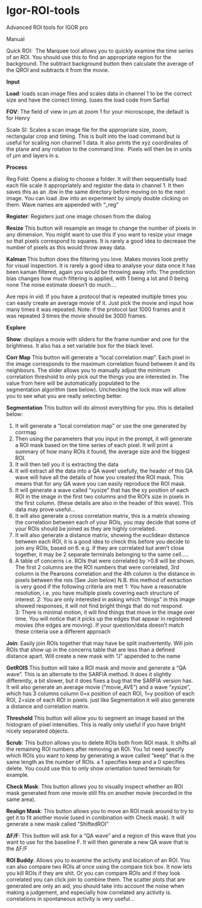# Igor-ROI-tools
Advanced ROI tools for IGOR pro

Manual



Quick ROI: 
The Marquee tool allows you to quickly examine the time series of an ROI. You should use this to find an appropriate region for the background. The subtract background button then calculate the average of the QROI and subtracts it from the movie.

**Input**

**Load**: loads scan image files and scales data in channel 1 to be the correct size and have the correct timing. (uses the load code from Sarfia)

**FOV**: The field of view in µm at zoom 1 for your microscope, the default is for Henry

Scale SI: Scales a scan image file for the appropriate size, zoom, rectangular crop and timing. This is built into the load command but is useful for scaling non channel 1 data. It also prints the xyz coordinates of the plane and any rotation to the command line. 
Pixels will then be in units of µm and layers in s.


**Process**

Reg Fold: Opens a dialog to choose a folder. It will then sequentially load each file scale it appropriately and register the data in channel 1. It then saves this as an .ibw in the same directory before moving on to the next image. You can load .ibw into an experiment by simply double clicking on them. Wave names are appended with “_reg" 

**Register**: Registers just one image chosen from the dialog 


**Resize**
This button will resample an image to change the number of pixels in any dimension. You might want to use this if you want to resize your image so that pixels correspond to squares. It is rarely a good idea to decrease the number of pixels as this would throw away data.

**Kalman**
This button does the filtering you love. Makes movies look pretty for visual inspection. It is rarely a good idea to analyse your data once it has been kaman filtered, again you would be throwing away info.
The prediction bias changes how much filtering is applied, with 1 being a lot and 0 being none
The noise estimate doesn’t do much….

Ave reps in vid: If you have a protocol that is repeated multiple times you can easily create an average movie of it. Just pick the movie and input how many times it was repeated. Note: if the protocol last 1000 frames and it was repeated 3 times the movie should be 3000 frames.



**Explore**


**Show**: displays a movie with sliders for the frame number and one for the brightness. It also has a set variable box for the black level.


**Corr Map**
This button will generate a “local correlation map”. Each pixel in the image corresponds to the maximum correlation found between it and its neighbours. The slider allows you to manually adjust the minimum correlation threshold to only pick out the things you are interested in. The value from here will be automatically populated to the segmentation algorithm (see below). Unchecking the lock max will allow you to see what you are really selecting better.

**Segmentation**
This button will do almost everything for you. this is detailed below:

1. It will generate a “local correlation map” or use the one generated by corrmap
2. Then using the parameters that you input in the prompt, it will generate a ROI mask based on the time series of each pixel. It will print a summary of how many ROIs it found, the average size and the biggest ROI.
3. It will then tell you it is extracting the data
4. It will extract all the data into a QA wave! usefully, the header of this QA wave will have all the details of how you created the ROI mask. This means that for any QA wave you can easily reproduce the ROI mask.
5. It will generate a wave called “xysize” that has the xy position of each ROI in the image in the first two columns and the ROI’s size in pixels in the first column. (these details are also in the header of this wave). This data may prove useful…
6. It will also generate a cross correlation matrix, this is a matrix showing the correlation between each of your ROIs, you may decide that some of your ROIs should be joined as they are highly correlated.
7. It will also generate a distance matrix, showing the euclidean distance between each ROI, it is a good idea to check this before you decide to join any ROIs, based on 6. e.g. if they are correlated but aren’t close together, it may be 2 separate terminals belonging to the same cell…..
8. A table of concerns i.e. ROIs that were correlated by >0.8 will be shown. The first 2 columns are the ROI numbers that were correlated, 3rd column is the Pearsons correlation and the 4th column is the distance in pixels between the rois (See Join below)
N.B. this method of extraction is very good if the following criteria are met
1: You have a reasonable resolution, i.e. you have multiple pixels covering each structure of interest.
2: You are only interested in asking which “things” in this image showed responses, it will not find bright things that do not respond.
3: There is minimal motion, it will find things that move in the image over time. You will notice that it picks up the edges that appear in registered movies (the edges are moving).
If your question/data doesn’t match these criteria use a different approach

**Join**: Easily join ROIs together that may have be split inadvertently. Will join ROIs that show up in the concerns table that are less than a defined distance apart. Will create a new mask with “J” appended to the name 

**GetROIS**
This button will take a ROI mask and movie and generate a “QA wave”. This is an alternate to the SARFIA method. It does it slightly differently, a bit slower, but it does fixes a bug that the SARFIA version has. It will also generate an average movie (“movie_AVE”) and a wave “xysize”, which has 3 columns column 0=x position of each ROI, 1=y position of each ROI, 2=size of each ROI in pixels.
just like Segmentation it will also generate a distance and correlation matrix.


**Threshold**
This button will allow you to segment an image based on the histogram of pixel intensities. This is really only useful if you have bright nicely separated objects.


**Scrub**: This button allows you to delete ROIs both from ROI mask. It shifts all the remaining ROI numbers after removing an ROI. You 1st need specify which ROIs you want to keep by generating a wave called "keep” that is the same length as the number of ROIs. a 1 specifies keep and a 0 specifies delete. You could use this to only show orientation tuned terminals for example. 

**Check Mask**: This button allows you to visually inspect whether an ROI mask generated from one movie still fits on another movie (recorded in the same area). 

**Realign Mask**: This button allows you to move an ROI mask around to try to get it to fit another movie (used in combination with Check mask). It will generate a new mask called “ShiftedROI”


**∆F/F**: This button will ask for a “QA wave” and a region of this wave that you want to use for the baseline F.
It will then generate a new QA wave that is the ∆F/F


**ROI Buddy**: Allows you to examine the activity and location of an ROI. You can also compare two ROIs at once using the compare tick box. It now lets you kill ROIs if they are shit. Or you can compare ROIs and if they look correlated you can click join to combine them. The scatter plots that are generated are only an aid, you should take into account the noise when making a judgement, and especially how correlated any activity is. correlations in spontaneous activity is very useful…
